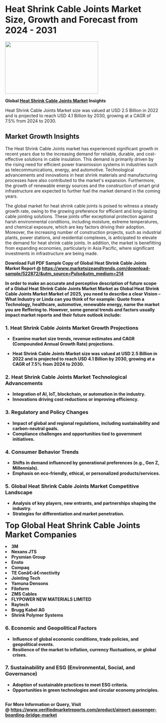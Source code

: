 <H1>Heat Shrink Cable Joints Market Size, Growth and Forecast from 2024 - 2031</H1><img class="aligncenter size-medium wp-image-584254" src="https://thirdeyenews.in/wp-content/uploads/2024/09/Global-Market-Research-300x168.jpeg" alt="" width="300" height="168" /><p><strong>Global&nbsp;<a href="https://www.marketsizeandtrends.com/download-sample/522872/&amp;utm_source=Pulse&amp;utm_medium=214">Heat Shrink Cable Joints Market</a> Insights</strong></p><p>Heat Shrink Cable Joints Market size was valued at USD 2.5 Billion in 2022 and is projected to reach USD 4.1 Billion by 2030, growing at a CAGR of 7.5% from 2024 to 2030.</p><p><h2>Market Growth Insights</h2> <p>The Heat Shrink Cable Joints market has experienced significant growth in recent years due to the increasing demand for reliable, durable, and cost-effective solutions in cable insulation. This demand is primarily driven by the rising need for efficient power transmission systems in industries such as telecommunications, energy, and automotive. Technological advancements and innovations in heat shrink materials and manufacturing processes have also contributed to the market's expansion. Furthermore, the growth of renewable energy sources and the construction of smart grid infrastructure are expected to further fuel the market demand in the coming years.</p> <p><strong></strong></p> <p>The global market for heat shrink cable joints is poised to witness a steady growth rate, owing to the growing preference for efficient and long-lasting cable jointing solutions. These joints offer exceptional protection against harsh environmental conditions, including moisture, extreme temperatures, and chemical exposure, which are key factors driving their adoption. Moreover, the increasing number of construction projects, such as industrial plants, power stations, and residential complexes, is anticipated to elevate the demand for heat shrink cable joints. In addition, the market is benefitting from expanding economies, particularly in Asia Pacific, where significant investments in infrastructure are being made.</p> <p><strong></p><p><span class=""><strong>Download Full PDF Sample Copy of Global Heat Shrink Cable Joints Market Report</strong> @ <a href="https://www.marketsizeandtrends.com/download-sample/522872/&amp;utm_source=Pulse&amp;utm_medium=214" target="_blank">https://www.marketsizeandtrends.com/download-sample/522872/&amp;utm_source=Pulse&amp;utm_medium=214</a></span></p><p>In order to make an accurate and perceptive description of future scope of a Global&nbsp;Heat Shrink Cable Joints Market Market as Global&nbsp;Heat Shrink Cable Joints Market Market of 2025, you need to describe a clear Vision &ndash; What Industry or Linda can you think of for example: Quote from a Technology, healthcare, automotive, renewable energy, name the market you are Reffering to. However, some general trends and factors usually impact market reports and their future outlook include:</p><h3>1.&nbsp;<strong>Heat Shrink Cable Joints Market Growth Projections</strong></h3><ul><li>Examine market size trends, revenue estimates and CAGR (Compounded Annual Growth Rate) projections.</li><li><p>Heat Shrink Cable Joints Market size was valued at USD 2.5 Billion in 2022 and is projected to reach USD 4.1 Billion by 2030, growing at a CAGR of 7.5% from 2024 to 2030.</p></li></ul><h3>2.&nbsp;<strong>Heat Shrink Cable Joints Market Technological Advancements</strong></h3><ul><li>Integration of AI, IoT, blockchain, or automation in the industry.</li><li>Innovations driving cost reductions or improving efficiency.</li></ul><h3>3.&nbsp;<strong>Regulatory and Policy Changes</strong></h3><ul><li>Impact of global and regional regulations, including sustainability and carbon-neutral goals.</li><li>Compliance challenges and opportunities tied to government initiatives.</li></ul><h3>4.&nbsp;<strong>Consumer Behavior Trends</strong></h3><ul><li>Shifts in demand influenced by generational preferences (e.g., Gen Z, Millennials).</li><li>Emphasis on eco-friendly, ethical, or personalized products/services.</li></ul><h3>5.&nbsp;<strong>Global Heat Shrink Cable Joints Market Competitive Landscape</strong></h3><ul><li>Analysis of key players, new entrants, and partnerships shaping the industry.</li><li>Strategies for differentiation and market penetration.</li></ul><p data-pm-slice="1 1 []"><span style="color: inherit; font-family: inherit; font-size: 25px;">Top Global Heat Shrink Cable Joints Market Companies</span></p><div class="" data-test-id=""><p><li>3M</li><li> Nexans JTS</li><li> Prysmian Group</li><li> Ensto</li><li> Compaq</li><li> TE Conâ€‹â€‹nectivity</li><li> Jointing Tech</li><li> Yamuna Densons</li><li> Filoform</li><li> ZMS Cables</li><li> FLYPOWER NEW MATERIALS LIMITED</li><li> Raytech</li><li> Brugg Kabel AG</li><li> Shrink Polymer Systems</li></p></div><h3>6.&nbsp;<strong>Economic and Geopolitical Factors</strong></h3><ul><li>Influence of global economic conditions, trade policies, and geopolitical events.</li><li>Resilience of the market to inflation, currency fluctuations, or global crises.</li></ul><h3>7.&nbsp;<strong>Sustainability and ESG (Environmental, Social, and Governance)</strong></h3><ul><li>Adoption of sustainable practices to meet ESG criteria.</li><li>Opportunities in green technologies and circular economy principles.</li></ul><h2><strong style="font-size: 14px;">For More Information or Query, Visit @&nbsp;</strong><a style="background-color: #ffffff; font-size: 14px;" href="https://www.marketsizeandtrends.com/report/heat-shrink-cable-joints-market/" target="_blank">https://www.verifiedmarketreports.com/product/airport-passenger-boarding-bridge-market</a></h2>
